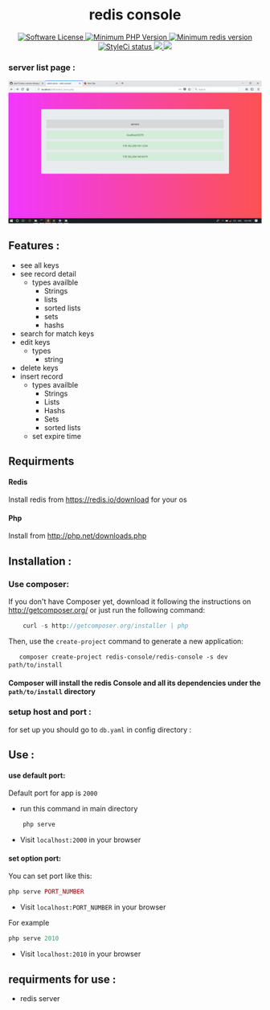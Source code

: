 <h1 align="center" >redis console</h1>
<p align="center">
    <a href="LICENSE" target="_blank">
        <img alt="Software License" src="https://poser.pugx.org/redis-console/redis-console/license">
    </a>
    <a href="https://php.net/" target="_blank">
        <img alt="Minimum PHP Version" src="https://img.shields.io/badge/php-%3E%3D%207.1.3-8892BF.svg">
    </a>
    <a href="https://http://redis.io/" target="_blank">
        <img alt="Minimum redis version" src="https://img.shields.io/badge/redis-%3E%3D%201.0.0-FC5252.svg">
    </a>
    <a href="https://github.styleci.io/repos/146747083">
        <img src="https://github.styleci.io/repos/146747083/shield?style=plastic&branch=master" alt="StyleCi status" />
    </a>
    <a href="https://www.codefactor.io/repository/github/snip77/redis-console">
        <img src="https://www.codefactor.io/repository/github/snip77/redis-console/badge" />
    </a>
    <a href="https://bettercodehub.com/results/snip77/redis-console">
        <img src='https://bettercodehub.com/edge/badge/snip77/redis-console?branch=master'>
    </a>
</p>

### server list page :
![Loading . . .](cover/server_list.png)

## Features :
  - see all keys
  - see record detail
    - types availble
      - Strings
      - lists
      - sorted lists
      - sets
      - hashs
  - search for match keys
  - edit keys
    - types
      - string
  - delete keys
  - insert record
    - types  availble 
      - Strings
      - Lists
      - Hashs
      - Sets
      - sorted lists
    - set expire time
    
    

## Requirments
#### Redis
  Install redis from https://redis.io/download for your os
      
 #### Php
  Install from http://php.net/downloads.php


## Installation :

###   Use composer:
   If you don't have Composer yet, download it following the instructions on http://getcomposer.org/ or just run the following command:

```php
    curl -s http://getcomposer.org/installer | php 
```

  Then, use the `create-project` command to generate a new application:
  
 ```
    composer create-project redis-console/redis-console -s dev path/to/install
 ```
 
 #### Composer will install the redis Console and all its dependencies under the `path/to/install` directory
 
### setup host and port :
  for set up you should go to ```db.yaml``` in  config directory :
  
## Use :
  #### use default port:
  Default port for app is `2000`
  - run this command in main directory
    
```php
    php serve
```  

  - Visit `localhost:2000` in your browser
  
  #### set option port:
   You can set port like this:
```php
php serve PORT_NUMBER
``` 
  - Visit `localhost:PORT_NUMBER` in your browser
  
  For example 
 
 ```php
php serve 2010
``` 
  - Visit `localhost:2010` in your browser
  
  
## requirments for use :
  
  - redis server
